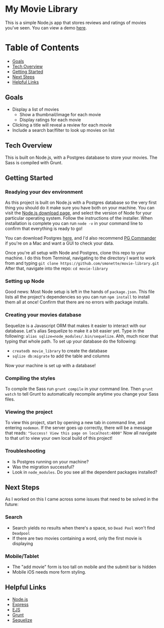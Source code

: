 # My Movie Library

This is a simple Node.js app that stores reviews and ratings of movies you've seen. You can view a demo [here](http://stephs-movie-library.herokuapp.com/).

# Table of Contents
* [Goals](#goals)
* [Tech Overview](#tech-overview)
* [Getting Started](#getting-started)
* [Next Steps](#next-steps)
* [Helpful Links](#helpful-links)


## Goals
* Display a list of movies 
  * Show a thumbnail/image for each movie
  * Display ratings for each movie
* Clicking a title will reveal a review for each movie
* Include a search bar/filter to look up movies on list 


## Tech Overview
This is built on Node.js, with a Postgres database to store your movies. The Sass is compiled with Grunt.


## Getting Started
### Readying your dev environment
As this project is built on Node.js with a Postgres database so the very first thing you should do it make sure you have both on your machine. You can visit the [Node.js download page](https://nodejs.org/en/download/), and select the version of Node for your particular operating system. Follow the instructions of the installer. When installation is complete you can run `node -v` in your command line to confirm that everything is ready to go!

You can download Postgres [here](http://www.postgresql.org/download/), and I'd also recommend [PG Commander](https://eggerapps.at/pgcommander/) if you're on a Mac and want a GUI to check your data.

Once you're all setup with Node and Postgres, clone this repo to your machine. I do this from Terminal, navigating to the directory I want to work from and typing `git clone https://github.com/smonette/movie-library.git` After that, navigate into the repo: `cd movie-library`

### Setting up Node
Good news: Most Node setup is left in the hands of `package.json`. This file lists all the project's dependencies so you can run `npm install` to install them all at once! Confirm that there are no errors with package installs.

### Creating your movies database
Sequelize is a Javascript ORM that makes it easier to interact with our database. Let's alias Sequelize to make it a bit easier yet. Type in the following: `alias sqlize=node_modules/.bin/sequelize`. Ahh, much nicer that typing that whole path. To set up your database do the following:
- `createdb movie_library` to create the database
- `sqlize db:migrate` to add the table and columns

Now your machine is set up with a database!

### Compiling the styles
To compile the Sass run `grunt compile` in your command line. Then `grunt watch` to tell Grunt to automatically recompile anytime you change your Sass files.

### Viewing the project
To view this project, start by opening a new tab in command line, and entering `nodemon`. If the server goes up correctly, there will be a message that reads: `"Success! View this page on localhost:4000"` Now all navigate to that url to view your own local build of this project!

### Troubleshooting
- Is Postgres running on your machine?
- Was the migration successful? 
- Look in `node_modules`. Do you see all the dependent packages installed?


## Next Steps
As I worked on this I came across some issues that need to be solved in the future:

### Search
* Search yields no results when there's a space, so `Dead Pool` won't find `Deadpool`
* If there are two movies containing a word, only the first movie is displaying

### Mobile/Tablet
* The "add movie" form is too tall on mobile and the submit bar is hidden
* Mobile iOS needs more form styling.



## Helpful Links
* [Node.js](https://nodejs.org/en/)
* [Express](http://expressjs.com/)
* [EJS](http://www.embeddedjs.com/)
* [Grunt](http://gruntjs.com/)
* [Sequelize](http://www.sequelizejs.com)

